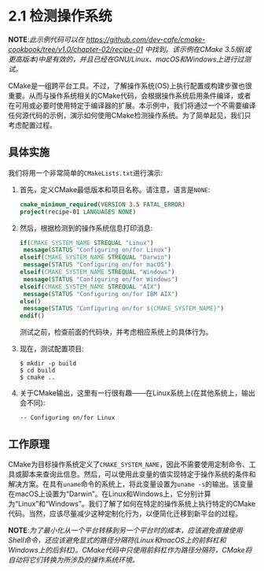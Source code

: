 # 2.1 检测操作系统

**NOTE**:*此示例代码可以在 https://github.com/dev-cafe/cmake-cookbook/tree/v1.0/chapter-02/recipe-01 中找到。该示例在CMake 3.5版(或更高版本)中是有效的，并且已经在GNU/Linux、macOS和Windows上进行过测试。*

CMake是一组跨平台工具。不过，了解操作系统(OS)上执行配置或构建步骤也很重要。从而与操作系统相关的CMake代码，会根据操作系统启用条件编译，或者在可用或必要时使用特定于编译器的扩展。本示例中，我们将通过一个不需要编译任何源代码的示例，演示如何使用CMake检测操作系统。为了简单起见，我们只考虑配置过程。

## 具体实施

我们将用一个非常简单的`CMakeLists.txt`进行演示:

1. 首先，定义CMake最低版本和项目名称。请注意，语言是`NONE`:

   ```cmake
   cmake_minimum_required(VERSION 3.5 FATAL_ERROR)
   project(recipe-01 LANGUAGES NONE)
   ```

2. 然后，根据检测到的操作系统信息打印消息:

   ```cmake
   if(CMAKE_SYSTEM_NAME STREQUAL "Linux")
   	message(STATUS "Configuring on/for Linux")
   elseif(CMAKE_SYSTEM_NAME STREQUAL "Darwin")
   	message(STATUS "Configuring on/for macOS")
   elseif(CMAKE_SYSTEM_NAME STREQUAL "Windows")
   	message(STATUS "Configuring on/for Windows")
   elseif(CMAKE_SYSTEM_NAME STREQUAL "AIX")
   	message(STATUS "Configuring on/for IBM AIX")
   else()
   	message(STATUS "Configuring on/for ${CMAKE_SYSTEM_NAME}")
   endif()
   ```

   测试之前，检查前面的代码块，并考虑相应系统上的具体行为。

3. 现在，测试配置项目:

   ```shell
   $ mkdir -p build
   $ cd build
   $ cmake ..
   ```

4. 关于CMake输出，这里有一行很有趣——在Linux系统上(在其他系统上，输出会不同):

   ```shell
   -- Configuring on/for Linux
   ```

## 工作原理

CMake为目标操作系统定义了`CMAKE_SYSTEM_NAME`，因此不需要使用定制命令、工具或脚本来查询此信息。然后，可以使用此变量的值实现特定于操作系统的条件和解决方案。在具有`uname`命令的系统上，将此变量设置为`uname -s`的输出。该变量在macOS上设置为“Darwin”。在Linux和Windows上，它分别计算为“Linux”和“Windows”。我们了解了如何在特定的操作系统上执行特定的CMake代码。当然，应该尽量减少这种定制化行为，以便简化迁移到新平台的过程。

**NOTE**:*为了最小化从一个平台转移到另一个平台时的成本，应该避免直接使用Shell命令，还应该避免显式的路径分隔符(Linux和macOS上的前斜杠和Windows上的后斜杠)。CMake代码中只使用前斜杠作为路径分隔符，CMake将自动将它们转换为所涉及的操作系统环境。*